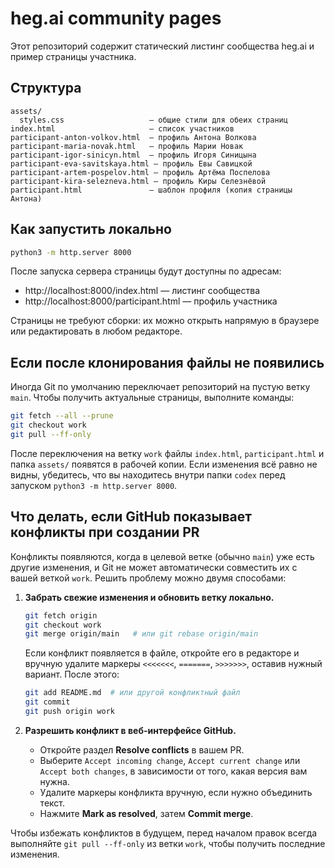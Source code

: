# heg.ai community pages

Этот репозиторий содержит статический листинг сообщества heg.ai и пример страницы участника.

## Структура

```
assets/
  styles.css                   — общие стили для обеих страниц
index.html                     — список участников
participant-anton-volkov.html  — профиль Антона Волкова
participant-maria-novak.html   — профиль Марии Новак
participant-igor-sinicyn.html  — профиль Игоря Синицына
participant-eva-savitskaya.html — профиль Евы Савицкой
participant-artem-pospelov.html — профиль Артёма Поспелова
participant-kira-selezneva.html — профиль Киры Селезнёвой
participant.html               — шаблон профиля (копия страницы Антона)
```

## Как запустить локально

```bash
python3 -m http.server 8000
```

После запуска сервера страницы будут доступны по адресам:

- http://localhost:8000/index.html — листинг сообщества
- http://localhost:8000/participant.html — профиль участника

Страницы не требуют сборки: их можно открыть напрямую в браузере или редактировать в любом редакторе.

## Если после клонирования файлы не появились

Иногда Git по умолчанию переключает репозиторий на пустую ветку `main`. Чтобы получить актуальные страницы, выполните команды:

```bash
git fetch --all --prune
git checkout work
git pull --ff-only
```

После переключения на ветку `work` файлы `index.html`, `participant.html` и папка `assets/` появятся в рабочей копии. Если изменения всё равно не видны, убедитесь, что вы находитесь внутри папки `codex` перед запуском `python3 -m http.server 8000`.

## Что делать, если GitHub показывает конфликты при создании PR

Конфликты появляются, когда в целевой ветке (обычно `main`) уже есть другие изменения, и Git не может автоматически совместить их с вашей веткой `work`. Решить проблему можно двумя способами:

1. **Забрать свежие изменения и обновить ветку локально.**
   ```bash
   git fetch origin
   git checkout work
   git merge origin/main   # или git rebase origin/main
   ```
   Если конфликт появляется в файле, откройте его в редакторе и вручную удалите маркеры `<<<<<<<`, `=======`, `>>>>>>>`, оставив нужный вариант. После этого:
   ```bash
   git add README.md  # или другой конфликтный файл
   git commit
   git push origin work
   ```

2. **Разрешить конфликт в веб-интерфейсе GitHub.**
   - Откройте раздел **Resolve conflicts** в вашем PR.
   - Выберите `Accept incoming change`, `Accept current change` или `Accept both changes`, в зависимости от того, какая версия вам нужна.
   - Удалите маркеры конфликта вручную, если нужно объединить текст.
   - Нажмите **Mark as resolved**, затем **Commit merge**.

Чтобы избежать конфликтов в будущем, перед началом правок всегда выполняйте `git pull --ff-only` из ветки `work`, чтобы получить последние изменения.
